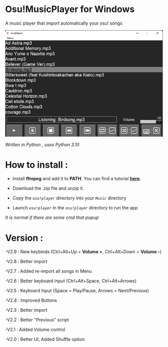 # Osu!MusicPlayer for Windows

A music player that import automatically your osu! songs

![Screenshot](screen.png)

*Written in Python , uses Python 3.10*

# How to install :

- Install **ffmpeg** and add it to **PATH**. You can find a tutorial **[here](https://www.geeksforgeeks.org/how-to-install-ffmpeg-on-windows/).**

- Download the .zip file and unzip it.

- Copy the *`osu!player`* directory into your *`Music`* directory

- Launch *`osu!player`* in the *`osu!player`* directory to run the app 

*It is normal if there are some cmd that popup*

# Version :

-V2.9 : New keybinds (Ctrl+Alt+Up = **Volume +**, Ctrl+Alt+Down = **Volume -**)

-V2.8 : Better import

-V2.7 : Added re-import all songs in Menu

-V2.6 : Better keyboard input (Ctrl+Alt+Space, Ctrl+Alt+Arrows)

-V2.5 : Keyboard Input (Space = Play/Pause, Arrows = Next/Previous)

-V2.4 : Improved Buttons

-V2.3 : Better import

-V2.2 : Better "Previous" script

-V2.1 : Added Volume control

-V2.0 : Better UI, Added Shuffle option
